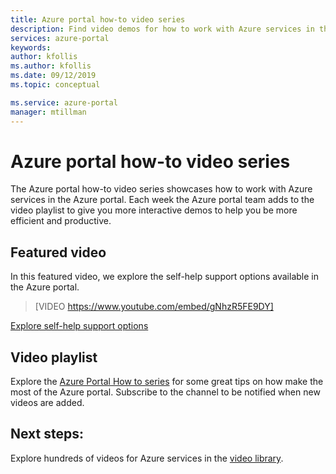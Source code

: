 ```yaml
---
title: Azure portal how-to video series
description: Find video demos for how to work with Azure services in the portal
services: azure-portal
keywords: 
author: kfollis
ms.author: kfollis
ms.date: 09/12/2019
ms.topic: conceptual

ms.service: azure-portal
manager: mtillman
---
```

# Azure portal how-to video series

The Azure portal how-to video series showcases how to work with Azure services in the Azure portal. Each week the Azure portal team adds to the video playlist to give you more interactive demos to help you be more efficient and productive.

## Featured video

In this featured video, we explore the self-help support options available in the Azure portal. 

> [VIDEO https://www.youtube.com/embed/gNhzR5FE9DY]

[Explore self-help support options](https://www.youtube.com/watch?v=gNhzR5FE9DY)

## Video playlist

Explore the [Azure Portal How to series](https://www.youtube.com/playlist?list=PLLasX02E8BPBKgXP4oflOL29TtqTzwhxR) for some great tips on how make the most of the Azure portal. Subscribe to the channel to be notified when new videos are added.

## Next steps:

Explore hundreds of videos for Azure services in the [video library](https://azure.microsoft.com/en-us/resources/videos/index/?tag=microsoft-azure-portal).


